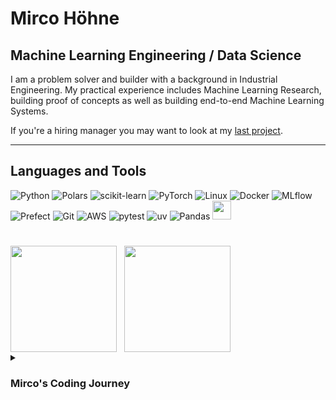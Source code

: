 # Mirco Höhne

## Machine Learning Engineering / Data Science

I am a problem solver and builder with a background in Industrial Engineering. My practical experience includes Machine Learning Research, building proof of concepts as well as building end-to-end Machine Learning Systems.

If you're a hiring manager you may want to look at my [last project](https://github.com/mircohoehne/e2e-taxi-ride-duration-prediction).

---

## Languages and Tools

![Python](https://img.shields.io/badge/Python-3670A0?style=for-the-badge&logo=python&logoColor=ffdd54)
![Polars](https://img.shields.io/badge/Polars-%?style=for-the-badge&logo=polars)
![scikit-learn](https://img.shields.io/badge/scikit--learn-%23F7931E.svg?style=for-the-badge&logo=scikit-learn&logoColor=white)
![PyTorch](https://img.shields.io/badge/PyTorch-%23EE4C2C.svg?style=for-the-badge&logo=PyTorch&logoColor=white)
![Linux](https://img.shields.io/badge/Linux-FCC624?style=for-the-badge&logo=linux&logoColor=black)
![Docker](https://img.shields.io/badge/docker-%230db7ed.svg?style=for-the-badge&logo=docker&logoColor=white)
![MLflow](https://img.shields.io/badge/MLflow-%?style=for-the-badge&logo=mlflow&link=https%3A%2F%2Fmlflow.org%2Fdocs%2Flatest%2F)
![Prefect](https://img.shields.io/badge/Prefect-000000?style=for-the-badge&logo=prefect&logoColor=white)
![Git](https://img.shields.io/badge/Git-F05032?style=for-the-badge&logo=git&logoColor=white)
![AWS](https://img.shields.io/badge/AWS-232F3E?style=for-the-badge&logo=amazonaws&logoColor=FF9900)
![pytest](https://img.shields.io/badge/pytest-0A9EDC?style=for-the-badge&logo=Pytest&logoColor=white)
![uv](https://img.shields.io/badge/uv-000000?style=for-the-badge&logo=uv&logoColor=white)
![Pandas](https://img.shields.io/badge/pandas-150458?style=for-the-badge&logo=pandas&logoColor=white)
<img height='30px' src="https://cdn.jsdelivr.net/gh/devicons/devicon@latest/icons/amazonwebservices/amazonwebservices-plain-wordmark.svg" />

#

<div style="display:flex; gap:12px; flex-wrap:wrap; align-items:stretch;">
  <img src="https://github-readme-stats-mircohoehnes-projects.vercel.app/api/top-langs/?username=mircohoehne&hide=jupyter%20notebook,html,css&layout=compact&theme=gruvbox"
       style="height:170px; display:block;" />
  <img src="https://github-readme-stats-mircohoehnes-projects.vercel.app/api?username=mircohoehne&show_icons=true&theme=gruvbox&hide_rank=true"
       style="height:170px; display:block;" />
</div>


<details>
  <summary><h3>Mirco's Coding Journey</h3></summary>

  <br>
  As part of my bachelors in industrial engineering I took a course on the foundations of Programming, which had Programming exams (in Person) in C and C++. I dabbled in Python and a bit in ITsec. During my Masters I saw a [Talk]() that sparked my interest in Data Science, took an online course and all University courses I could find on stats and Machine Learning. I got my first internship at a large german bank and worked on a proof of concept for a Reinforcement Learning system, that trades on the stock / forex market. I continued taking courses (University as well as online courses), got a second internship at a large german automotive company, where I researched data reduction techniques for object detection datasets using Machine Learning / Deep Learning. The results where presented in a Paper, which was part of the IEEE Intelligent Vehicle Conference 2025 and will be published in the proceedings of the conference on IEEE Xplore. You can check if its already available at https://ieee-itss.org/conf/iv/.

</details>
